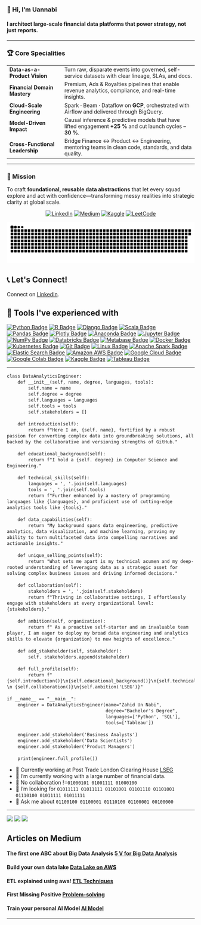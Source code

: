 ### 👋 Hi, I’m **Uannabi**

#### I **architect large-scale financial data platforms** that power strategy, not just reports.

---

### 🏆 Core Specialities
| | |
|---|---|
| **Data-as-a-Product Vision** | Turn raw, disparate events into governed, self-service datasets with clear lineage, SLAs, and docs. |
| **Financial Domain Mastery** | Premium, Ads & Royalties pipelines that enable revenue analytics, compliance, and real-time insights. |
| **Cloud-Scale Engineering** | Spark · Beam · Dataflow on **GCP**, orchestrated with Airflow and delivered through BigQuery. |
| **Model-Driven Impact** | Causal inference & predictive models that have lifted engagement **+25 %** and cut launch cycles **–30 %**. |
| **Cross-Functional Leadership** | Bridge Finance ↔ Product ↔ Engineering, mentoring teams in clean code, standards, and data quality. |

---

### 🚀 Mission
To craft **foundational, reusable data abstractions** that let every squad explore and act with confidence—transforming messy realities into strategic clarity at global scale.

<p align="center">
  <a href="https://www.linkedin.com/in/uannabi/" target="_blank"><img alt="LinkedIn" src="https://img.shields.io/badge/linkedin-%230077B5.svg?style=for-the-badge&logo=linkedin&logoColor=white"></a>
  <a href="https://medium.com/@uannabi/" target="_blank"><img alt="Medium" src="https://img.shields.io/badge/Medium-12100E?style=for-the-badge&logo=medium&logoColor=white"></a>
  <a href="https://www.kaggle.com/zahidunnabi" target="_blank"><img alt="Kaggle" src="https://img.shields.io/badge/Kaggle-035a7d?style=for-the-badge&logo=kaggle&logoColor=white"></a>
  <a href="https://leetcode.com/uannabi/" target="_blank"><img alt="LeetCode" src="https://img.shields.io/badge/LeetCode-000000?style=for-the-badge&logo=LeetCode&logoColor=white"></a>
</p>

![Snake animation](https://raw.githubusercontent.com/uannabi/uannabi/output/github-contribution-grid-snake-dark.svg)

## 📞 Let's Connect!
Connect on [LinkedIn](https://www.linkedin.com/in/uannabi/).




## 🧰 Tools I've experienced with

[![Python Badge](https://img.shields.io/badge/-Python-black?style=flat&logo=Python&logoColor=white)]()
[![R Badge](https://img.shields.io/badge/-R-black?style=flat&logo=pandas&logoColor=white)]()
[![Django Badge](https://img.shields.io/badge/-Django-black?style=flat&logo=Django&logoColor=white)]()
[![Scala Badge](https://img.shields.io/badge/-Scala-black?style=flat&logo=Scala&logoColor=white)]()
[![Pandas Badge](https://img.shields.io/badge/-Pandas-black?style=flat&logo=pandas&logoColor=white)]()
[![Plotly Badge](https://img.shields.io/badge/-Plotly-black?style=flat&logo=Plotly&logoColor=white)]()
[![Anaconda Badge](https://img.shields.io/badge/-Anaconda-black?style=flat&logo=Anaconda&logoColor=white)]()
[![Jupyter Badge](https://img.shields.io/badge/-Jupyter-black?style=flat&logo=Jupyter&logoColor=white&)]()
[![NumPy Badge](https://img.shields.io/badge/-NumPy-black?style=flat&logo=NumPy&logoColor=white)]()
[![Databricks Badge](https://img.shields.io/badge/-Databricks-black?style=flat&logo=Databricks&logoColor=white)]()
[![Metabase Badge](https://img.shields.io/badge/-Metabase-black?style=flat&logo=Metabase&logoColor=white)]()
[![Docker Badge](https://img.shields.io/badge/-Docker-black?style=flat&logo=Docker&logoColor=white)]()
[![Kubernetes Badge](https://img.shields.io/badge/-Kubernetes-black?style=flat&logo=Kubernetes&logoColor=white)]()
[![Git Badge](https://img.shields.io/badge/-Git-black?style=flat&logo=Git&logoColor=white)]()
[![Linux Badge](https://img.shields.io/badge/-Linux-black?style=flat&logo=Linux&logoColor=white)]()
[![Apache Spark Badge](https://img.shields.io/badge/-ApacheCassandra-black?style=flat&logo=ApacheCassandra&logoColor=white)]()
[![Elastic Search Badge](https://img.shields.io/badge/-Elastic-black?style=flat&logo=Elastic&logoColor=white)]()
[![Amazon AWS Badge](https://img.shields.io/badge/-AmazonAWS-black?style=flat&logo=AWS&logoColor=white)]()
[![Google Cloud Badge](https://img.shields.io/badge/-GoogleCloud-black?style=flat&logo=GoogleCloud&logoColor=white)]()
[![Google Colab Badge](https://img.shields.io/badge/-GoogleColab-black?style=flat&logo=GoogleColab&logoColor=white)]()
[![Kaggle Badge](https://img.shields.io/badge/-Kaggle-black?style=flat&logo=Kaggle&logoColor=white)]()
[![Tableau Badge](https://img.shields.io/badge/-Tableau-black?style=flat&logo=Tableau&logoColor=white)]()
<!-- Add more badges here -->

---

``` 
class DataAnalyticsEngineer:
    def __init__(self, name, degree, languages, tools):
        self.name = name
        self.degree = degree
        self.languages = languages
        self.tools = tools
        self.stakeholders = []

    def introduction(self):
        return f"Here I am, {self. name}, fortified by a robust passion for converting complex data into groundbreaking solutions, all backed by the collaborative and versioning strengths of GitHub."

    def educational_background(self):
        return f"I hold a {self. degree} in Computer Science and Engineering."

    def technical_skills(self):
        languages = ', '.join(self.languages)
        tools = ', '.join(self.tools)
        return f"Further enhanced by a mastery of programming languages like {languages}, and proficient use of cutting-edge analytics tools like {tools}."

    def data_capabilities(self):
        return "My background spans data engineering, predictive analytics, data visualization, and machine learning, proving my ability to turn multifaceted data into compelling narratives and actionable insights."

    def unique_selling_points(self):
        return "What sets me apart is my technical acumen and my deep-rooted understanding of leveraging data as a strategic asset for solving complex business issues and driving informed decisions."

    def collaboration(self):
        stakeholders = ', '.join(self.stakeholders)
        return f"Thriving in collaborative settings, I effortlessly engage with stakeholders at every organizational level: {stakeholders}."

    def ambition(self, organization):
        return f" As a proactive self-starter and an invaluable team player, I am eager to deploy my broad data engineering and analytics skills to elevate {organization} to new heights of excellence."

    def add_stakeholder(self, stakeholder):
        self. stakeholders.append(stakeholder)

    def full_profile(self):
        return f"{self.introduction()}\n{self.educational_background()}\n{self.technical_skills()}\n{self.data_capabilities()}\n{self.unique_selling_points()} \n {self.collaboration()}\n{self.ambition('LSEG')}"

if __name__ == "__main__":
    engineer = DataAnalyticsEngineer(name="Zahid Un Nabi", 
                                     degree="Bachelor's Degree", 
                                     languages=['Python', 'SQL'], 
                                     tools=['Tableau'])

    engineer.add_stakeholder('Business Analysts')
    engineer.add_stakeholder('Data Scientists')
    engineer.add_stakeholder('Product Managers')

    print(engineer.full_profile())

```

- 🔭 Currently working at Post Trade London Clearing House [LSEG](https://www.lch.com/)
- 🌱 I’m currently working with a large number of financial data.
- 👯 No collaboration !=```01000101 01001111 01000100```
- 🤔 I’m looking for ```01011111 01011111 01101001 01101110 01101001 01110100 01011111 01011111 ```
- 💬 Ask me about ```01100100 01100001 01110100 01100001 00100000```

<hr>
<p>
<img width="330px" src="https://github-readme-stats.vercel.app/api?username=uannabi&show_icons=true&count_private=true&theme=merko"/>
<img width="330px" src="https://github-readme-streak-stats.herokuapp.com?user=uannabi&theme=merko"/> 
<img width="330px" src="https://github-readme-activity-graph.vercel.app/graph?username=uannabi&theme=merko">
</p>


## Articles on Medium


#### The first one ABC about Big Data Analysis [5 V for Big Data Analysis ](https://zahid-uan-nabi.medium.com/five-v-of-data-analysis-47868610b6f6) 

#### Build your own data lake [Data Lake on AWS ](https://zahid-uan-nabi.medium.com/data-lakes-on-aws-b598cd9616b2) 

#### ETL explained using aws!  [ETL Techniques ](https://zahid-uan-nabi.medium.com/etl-techniques-5d409597bfe5)

#### First Missing Positive  [Problem-solving](https://uannabi.medium.com/first-missing-positive-bf233f6c180b)
#### Train your personal AI Model [AI Model](https://uannabi.medium.com/train-your-personal-ai-model-892478fd09e6)
<hr>





     
